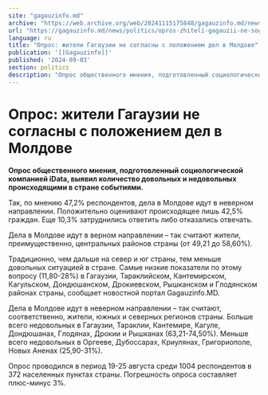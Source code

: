 ```yaml
---
site: "gagauzinfo.md"
archive: "https://web.archive.org/web/20241115175848/gagauzinfo.md/news/politics/opros-zhiteli-gagauzii-ne-soglasni-s-polozheniem-del-v-moldove"
url: "https://gagauzinfo.md/news/politics/opros-zhiteli-gagauzii-ne-soglasni-s-polozheniem-del-v-moldove"
language: ru
title: "Опрос: жители Гагаузии не согласны с положением дел в Молдове"
publication: '[[Gagauzinfo]]'
published: '2024-09-03'
section: politics
description: "Опрос общественного мнения, подготовленный социологической компанией iData, выявил количество довольных и недовольных происходящими в стране событиями."
---
```


# Опрос: жители Гагаузии не согласны с положением дел в Молдове

**Опрос общественного мнения, подготовленный социологической компанией iData, выявил количество довольных и недовольных происходящими в стране событиями.**

Так, по мнению 47,2% респондентов, дела в Молдове идут в неверном направлении. Положительно оценивают происходящее лишь 42,5% граждан. Еще 10,3% затруднились ответить либо отказались отвечать.

Дела в Молдове идут в верном направлении – так считают жители, преимущественно, центральных районов страны (от 49,21 до 58,60%).

Традиционно, чем дальше на север и юг страны, тем меньше довольных ситуацией в стране. Самые низкие показатели по этому вопросу (11,80-28%) в Гагаузии, Тараклийском, Кантемирском, Кагульском, Дондюшанском, Дрокиевском, Рышканском и Глодянском районах страны, сообщает новостной портал Gagauzinfo.MD.

Дела в Молдове идут в неверном направлении – так считают, соответственно, жители, южных и северных регионов страны. Больше всего недовольных в Гагаузии, Тараклии, Кантемире, Кагуле, Дондюшанах, Глодянах, Дрокии и Рышканах (63,21-74,50%). Меньше всего недовольных в Оргееве, Дубоссарах, Криулянах, Григориополе, Новых Аненах (25,90-31%).

Опрос проводился в период 19-25 августа среди 1004 респондентов в 372 населенных пунктах страны. Погрешность опроса составляет плюс-минус 3%.